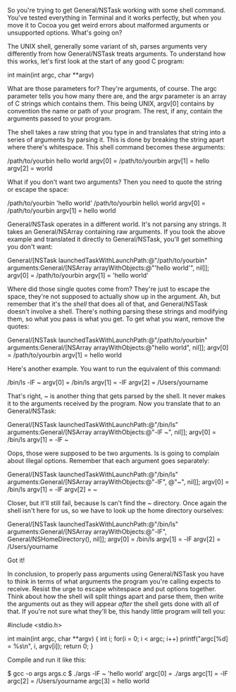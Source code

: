 

So you're trying to get General/NSTask working with some shell command. You've tested everything in Terminal and it works perfectly, but when you move it to Cocoa you get weird errors about malformed arguments or unsupported options. What's going on?

The UNIX shell, generally some variant of     sh, parses arguments very differently from how General/NSTask treats arguments. To understand how this works, let's first look at the start of any good C program:

    
int main(int argc, char **argv)


What are those parameters for? They're arguments, of course. The     argc parameter tells you how many there are, and the     argv parameter is an array of C strings which contains them. This being UNIX,     argv[0] contains by convention the name or path of your program. The rest, if any, contain the arguments passed to your program.

The shell takes a raw string that you type in and translates that string into a series of arguments by parsing it. This is done by breaking the string apart where there's whitespace. This shell command becomes these arguments:

    
/path/to/yourbin hello world
argv[0] = /path/to/yourbin
argv[1] = hello
argv[2] = world


What if you don't want two arguments? Then you need to quote the string or escape the space:

    
/path/to/yourbin 'hello world'
/path/to/yourbin hello\ world
argv[0] = /path/to/yourbin
argv[1] = hello world


General/NSTask operates in a different world. It's not parsing any strings. It takes an General/NSArray containing raw arguments. If you took the above example and translated it directly to General/NSTask, you'll get something you don't want:

    
General/[NSTask launchedTaskWithLaunchPath:@"/path/to/yourbin" arguments:General/[NSArray arrayWithObjects:@"'hello world'", nil]];
argv[0] = /path/to/yourbin
argv[1] = 'hello world'


Where did those single quotes come from? They're just to escape the space, they're not supposed to actually show up in the argument. Ah, but remember that it's the *shell* that does all of that, and General/NSTask doesn't involve a shell. There's nothing parsing these strings and modifying them, so what you pass is what you get. To get what you want, remove the quotes:

    
General/[NSTask launchedTaskWithLaunchPath:@"/path/to/yourbin" arguments:General/[NSArray arrayWithObjects:@"hello world", nil]];
argv[0] = /path/to/yourbin
argv[1] = hello world


Here's another example. You want to run the equivalent of this command:

    
/bin/ls -lF ~
argv[0] = /bin/ls
argv[1] = -lF
argv[2] = /Users/yourname


That's right,     ~ is another thing that gets parsed by the shell. It never makes it to the arguments received by the program. Now you translate that to an General/NSTask:

    
General/[NSTask launchedTaskWithLaunchPath:@"/bin/ls" arguments:General/[NSArray arrayWithObjects:@"-lF ~", nil]];
argv[0] = /bin/ls
argv[1] = -lF ~


Oops, those were supposed to be two arguments.     ls is going to complain about illegal options. Remember that each argument goes separately:

    
General/[NSTask launchedTaskWithLaunchPath:@"/bin/ls" arguments:General/[NSArray arrayWithObjects:@"-lF", @"~", nil]];
argv[0] = /bin/ls
argv[1] = -lF
argv[2] = ~


Closer, but it'll still fail, because ls can't find the     ~ directory. Once again the shell isn't here for us, so we have to look up the home directory ourselves:

    
General/[NSTask launchedTaskWithLaunchPath:@"/bin/ls" arguments:General/[NSArray arrayWithObjects:@"-lF", General/NSHomeDirectory(), nil]];
argv[0] = /bin/ls
argv[1] = -lF
argv[2] = /Users/yourname


Got it!

In conclusion, to properly pass arguments using General/NSTask you have to think in terms of what arguments the program you're calling expects to receive. Resist the urge to escape whitespace and put options together. Think about how the shell will split things apart and parse them, then write the arguments out as they will appear *after* the shell gets done with all of that. If you're not sure what they'll be, this handy little program will tell you:

    
#include <stdio.h>

int main(int argc, char **argv)
{
    int i;
    for(i = 0; i < argc; i++)
        printf("argc[%d] = %s\n", i, argv[i]);
    return 0;
}


Compile and run it like this:

    
$ gcc -o args args.c
$ ./args -lF ~ 'hello world'
argc[0] = ./args
argc[1] = -lF
argc[2] = /Users/yourname
argc[3] = hello world
